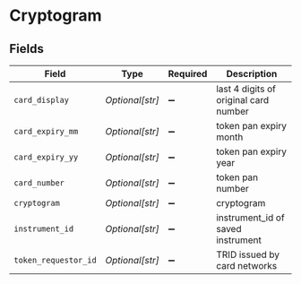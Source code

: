 # Cryptogram


## Fields

| Field                                 | Type                                  | Required                              | Description                           |
| ------------------------------------- | ------------------------------------- | ------------------------------------- | ------------------------------------- |
| `card_display`                        | *Optional[str]*                       | :heavy_minus_sign:                    | last 4 digits of original card number |
| `card_expiry_mm`                      | *Optional[str]*                       | :heavy_minus_sign:                    | token pan expiry month                |
| `card_expiry_yy`                      | *Optional[str]*                       | :heavy_minus_sign:                    | token pan expiry year                 |
| `card_number`                         | *Optional[str]*                       | :heavy_minus_sign:                    | token pan number                      |
| `cryptogram`                          | *Optional[str]*                       | :heavy_minus_sign:                    | cryptogram                            |
| `instrument_id`                       | *Optional[str]*                       | :heavy_minus_sign:                    | instrument_id of saved instrument     |
| `token_requestor_id`                  | *Optional[str]*                       | :heavy_minus_sign:                    | TRID issued by card networks          |